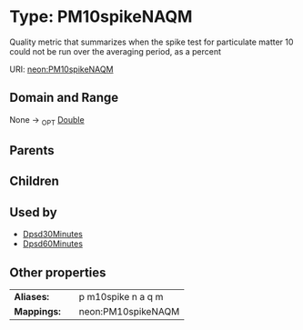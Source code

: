 
# Type: PM10spikeNAQM


Quality metric that summarizes when the spike test for particulate matter 10 could not be run over the averaging period, as a percent

URI: [neon:PM10spikeNAQM](https://data.neonscience.org/PM10spikeNAQM)


## Domain and Range

None ->  <sub>OPT</sub> [Double](types/Double.md)

## Parents


## Children


## Used by

 * [Dpsd30Minutes](Dpsd30Minutes.md)
 * [Dpsd60Minutes](Dpsd60Minutes.md)

## Other properties

|  |  |  |
| --- | --- | --- |
| **Aliases:** | | p m10spike n a q m |
| **Mappings:** | | neon:PM10spikeNAQM |

